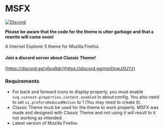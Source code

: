 # MSFX
[![Discord](https://img.shields.io/discord/758913736941109278?label=Discord)](https://discord.gg/mmDnwJXUYz)

**Please be aware that the code for the theme is utter garbage and that a rewrite will come soon!**

A Internet Explorer 5 theme for Mozilla Firefox.

#### Join a discord server about Classic Theme!
[https://discord.gg/v6xsRdc](https://discord.gg/mmDnwJXUYz)

### Requirements
- For back and forward icons to display properly, you must enable `svg.context-properties.content.enabled` in about:config. You also need to set `ui.prefersReducedMotion` to 1 (You may need to create it).
- Classic Theme must be used for the theme to work properly. MSFX was made and designed with Classic Theme and not using it will result to it not working as intended.
- Latest version of Mozilla Firefox.

